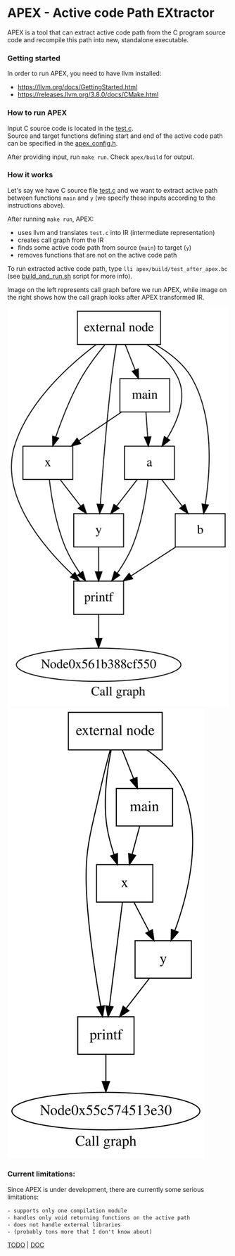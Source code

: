 # APEX - Active code Path EXtractor

APEX is a tool that can extract active code path from the C program source code
and recompile this path into new, standalone executable.


### Getting started

In order to run APEX, you need to have llvm installed:
- https://llvm.org/docs/GettingStarted.html
- https://releases.llvm.org/3.8.0/docs/CMake.html


### How to run APEX

Input C source code is located in the [test.c](apex/c-code/test.c). <br>
Source and target functions defining start and end of the active code path can
be specified in the [apex_config.h](apex/apex/apex_config.h).

After providing input, run `make run`. Check `apex/build` for output.


### How it works

Let's say we have C source file [test.c](apex/c-code/test.c) and we want to
extract active path between functions `main` and `y` (we specify these inputs
according to the instructions above).

After running `make run`, APEX:
- uses llvm and translates `test.c` into IR (intermediate representation)
- creates call graph from the IR
- finds some active code path from source (`main`) to target (`y`)
- removes functions that are not on the active code path

To run extracted active code path, type `lli apex/build/test_after_apex.bc`
(see [build_and_run.sh](apex/build_and_run.sh) script for more info).

Image on the left represents call graph before we run APEX, while image on the
right shows how the call graph looks after APEX transformed IR. <br>

![](img/callgraph_default_opt.dot.svg) ![](img/callgraph_apex.dot.svg)


### Current limitations:

Since APEX is under development, there are currently some serious limitations:

```
- supports only one compilation module
- handles only void returning functions on the active path
- does not handle external libraries
- (probably tons more that I don't know about)
```

[TODO](TODO.md) | [DOC](DOC.md)
